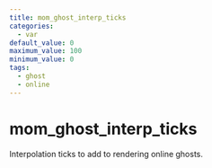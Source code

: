 ```yaml
---
title: mom_ghost_interp_ticks
categories:
  - var
default_value: 0
maximum_value: 100
minimum_value: 0
tags:
  - ghost
  - online
---
```


# mom_ghost_interp_ticks

Interpolation ticks to add to rendering online ghosts.
